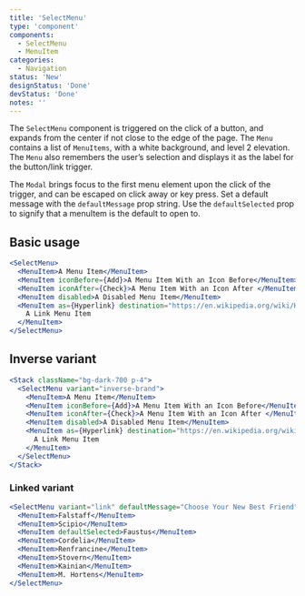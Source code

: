 ```yaml
---
title: 'SelectMenu'
type: 'component'
components:
  - SelectMenu
  - MenuItem
categories:
  - Navigation
status: 'New'
designStatus: 'Done'
devStatus: 'Done'
notes: ''
---
```


The `SelectMenu` component is triggered on the click of a button, and expands from the center if not close to the edge of the page. The `Menu` contains a list of `MenuItems`, with a white background, and level 2 elevation. The `Menu` also remembers the user’s selection and displays it as the label for the button/link trigger.

The `Modal` brings focus to the first menu element upon the click of the trigger, and can be escaped on click away or key press. Set a default message with the `defaultMessage` prop string. Use the `defaultSelected` prop to signify that a menuItem is the default to open to.

## Basic usage

```jsx live
<SelectMenu>
  <MenuItem>A Menu Item</MenuItem>
  <MenuItem iconBefore={Add}>A Menu Item With an Icon Before</MenuItem>
  <MenuItem iconAfter={Check}>A Menu Item With an Icon After </MenuItem>
  <MenuItem disabled>A Disabled Menu Item</MenuItem>
  <MenuItem as={Hyperlink} destination="https://en.wikipedia.org/wiki/Hyperlink">
    A Link Menu Item
  </MenuItem>
</SelectMenu>
```

## Inverse variant

```jsx live
<Stack className="bg-dark-700 p-4">
  <SelectMenu variant="inverse-brand">
    <MenuItem>A Menu Item</MenuItem>
    <MenuItem iconBefore={Add}>A Menu Item With an Icon Before</MenuItem>
    <MenuItem iconAfter={Check}>A Menu Item With an Icon After </MenuItem>
    <MenuItem disabled>A Disabled Menu Item</MenuItem>
    <MenuItem as={Hyperlink} destination="https://en.wikipedia.org/wiki/Hyperlink">
      A Link Menu Item
    </MenuItem>
  </SelectMenu>
</Stack>
```

### Linked variant

```jsx live
<SelectMenu variant="link" defaultMessage="Choose Your New Best Friend">
  <MenuItem>Falstaff</MenuItem>
  <MenuItem>Scipio</MenuItem>
  <MenuItem defaultSelected>Faustus</MenuItem>
  <MenuItem>Cordelia</MenuItem>
  <MenuItem>Renfrancine</MenuItem>
  <MenuItem>Stovern</MenuItem>
  <MenuItem>Kainian</MenuItem>
  <MenuItem>M. Hortens</MenuItem>
</SelectMenu>
```

